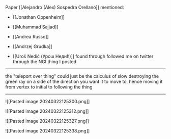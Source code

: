 Paper [[Alejandro (Alex) Sospedra Orellano]] mentioned:
- [[Jonathan Oppenheim]]
- [[Muhammad Sajjad]]
- [[Andrea Russo]]
- [[Andrzej Grudka]]

- [[Uroš Nedić (Урош Недић)]] found through followed me on twitter through the NGI thing I posted

---

the "teleport over thing" could just be the calculus of slow destroying the green ray on a side of the direction you want it to move to, hence moving it from vertex to initial to following the thing


---

![[Pasted image 20240322125300.png]]

![[Pasted image 20240322125312.png]]

![[Pasted image 20240322125327.png]]

![[Pasted image 20240322125338.png]]